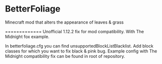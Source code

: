 BetterFoliage
=============

Minecraft mod that alters the appearance of leaves &amp; grass

=============
Unofficial 1.12.2 fix for mod compatibility. With The Midnight fox example.

In betterfoliage.cfg you can find unsupportedBlockListBlacklist. Add block classes for which you want to fix black & pink bug.
Example config with The Midnight compatibility fix can be found in root of repository.

